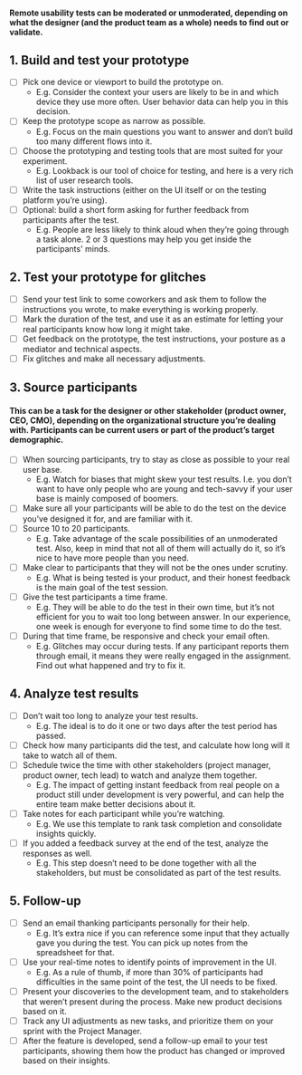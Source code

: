 #### Remote usability tests can be moderated or unmoderated, depending on what the designer (and the product team as a whole) needs to find out or validate.

## 1. Build and test your prototype
* [ ] Pick one device or viewport to build the prototype on. 
    * E.g. Consider the context your users are likely to be in and which device they use more often. User behavior data can help you in this decision.
* [ ] Keep the prototype scope as narrow as possible.
    * E.g. Focus on the main questions you want to answer and don’t build too many different flows into it. 
* [ ] Choose the prototyping and testing tools that are most suited for your experiment.
    * E.g. Lookback is our tool of choice for testing, and here is a very rich list of user research tools.
* [ ] Write the task instructions (either on the UI itself or on the testing platform you’re using).
* [ ] Optional: build a short form asking for further feedback from participants after the test.
    * E.g. People are less likely to think aloud when they’re going through a task alone. 2 or 3 questions may help you get inside the participants' minds.

## 2. Test your prototype for glitches
* [ ] Send your test link to some coworkers and ask them to follow the instructions you wrote, to make everything is working properly.
* [ ] Mark the duration of the test, and use it as an estimate for letting your real participants know how long it might take.
* [ ] Get feedback on the prototype, the test instructions, your posture as a mediator and technical aspects.
* [ ] Fix glitches and make all necessary adjustments.

## 3. Source participants
#### This can be a task for the designer or other stakeholder (product owner, CEO, CMO), depending on the organizational structure you’re dealing with. Participants can be current users or part of the product’s target demographic.
* [ ] When sourcing participants, try to stay as close as possible to your real user base. 
    * E.g. Watch for biases that might skew your test results. I.e. you don’t want to have only people who are young and tech-savvy if your user base is mainly composed of boomers.
* [ ] Make sure all your participants will be able to do the test on the device you’ve designed it for, and are familiar with it.
* [ ] Source 10 to 20 participants.
    * E.g. Take advantage of the scale possibilities of an unmoderated test. Also, keep in mind that not all of them will actually do it, so it’s nice to have more people than you need.
* [ ] Make clear to participants that they will not be the ones under scrutiny. 
    * E.g. What is being tested is your product, and their honest feedback is the main goal of the test session.
* [ ] Give the test participants a time frame.
    * E.g. They will be able to do the test in their own time, but it’s not efficient for you to wait too long between answer. In our experience, one week is enough for everyone to find some time to do the test. 
* [ ] During that time frame, be responsive and check your email often.
    * E.g. Glitches may occur during tests. If any participant reports them through email, it means they were really engaged in the assignment. Find out what happened and try to fix it.

## 4. Analyze test results
* [ ] Don’t wait too long to analyze your test results.
    * E.g. The ideal is to do it one or two days after the test period has passed.
* [ ] Check how many participants did the test, and calculate how long will it take to watch all of them.
* [ ] Schedule twice the time with other stakeholders (project manager, product owner, tech lead) to watch and analyze them together.
    * E.g. The impact of getting instant feedback from real people on a product still under development is very powerful, and can help the entire team make better decisions about it.
* [ ] Take notes for each participant while you’re watching. 
    * E.g. We use this template to rank task completion and consolidate insights quickly.
* [ ] If you added a feedback survey at the end of the test, analyze the responses as well. 
    * E.g. This step doesn’t need to be done together with all the stakeholders, but must be consolidated as part of the test results.

## 5. Follow-up
* [ ] Send an email thanking participants personally for their help. 
    * E.g. It’s extra nice if you can reference some input that they actually gave you during the test. You can pick up notes from the spreadsheet for that. 
* [ ] Use your real-time notes to identify points of improvement in the UI. 
    * E.g. As a rule of thumb, if more than 30% of participants had difficulties in the same point of the test, the UI needs to be fixed. 
* [ ] Present your discoveries to the development team, and to stakeholders that weren’t present during the process. Make new product decisions based on it.
* [ ] Track any UI adjustments as new tasks, and prioritize them on your sprint with the Project Manager.
* [ ] After the feature is developed, send a follow-up email to your test participants, showing them how the product has changed or improved based on their insights.
